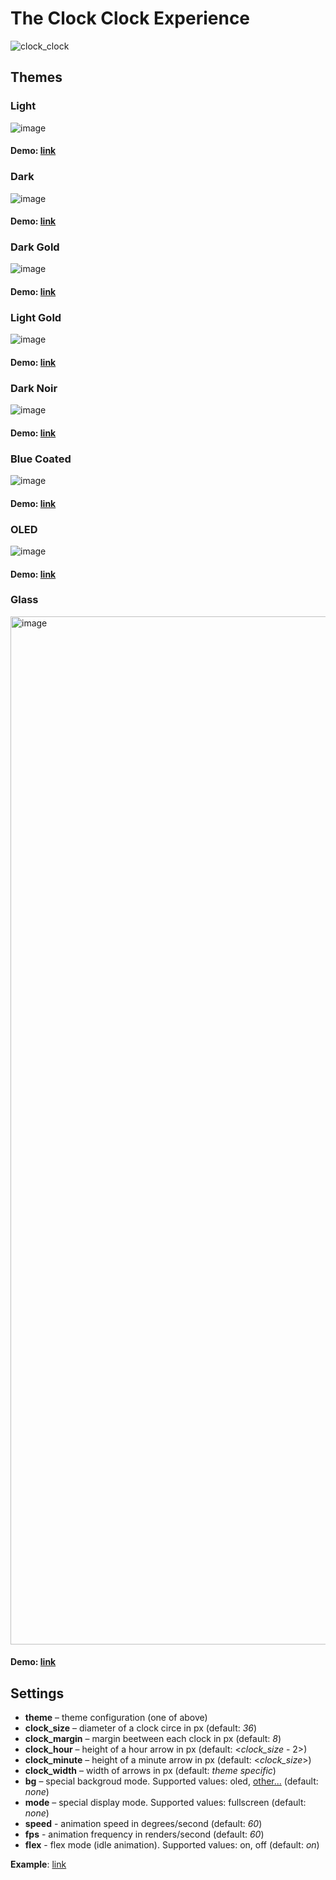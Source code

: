 # The Clock Clock Experience

![clock_clock](https://user-images.githubusercontent.com/1194059/152324919-765dd671-aa98-4011-9d2a-2d5697b66ba9.gif)

## Themes
### Light
![image](https://user-images.githubusercontent.com/1194059/152494158-8b449207-ae1b-4536-926f-0f6cbf6394c3.png)

#### Demo: [link](https://dra1ex.github.io/ClockClock/?theme=light)

### Dark
![image](https://user-images.githubusercontent.com/1194059/152494182-cc4ba084-1494-43d0-8d4d-d094d9e61a99.png)

#### Demo: [link](https://dra1ex.github.io/ClockClock/?theme=dark)

### Dark Gold
![image](https://user-images.githubusercontent.com/1194059/152494228-072d7ce2-f51e-435f-8fb4-b69db3300fc7.png)

#### Demo: [link](https://dra1ex.github.io/ClockClock/?theme=dark-gold)

### Light Gold
![image](https://user-images.githubusercontent.com/1194059/152494264-d1e4f9e0-029f-46be-87a5-ee5af130b545.png)

#### Demo: [link](https://dra1ex.github.io/ClockClock/?theme=light-gold)

### Dark Noir
![image](https://user-images.githubusercontent.com/1194059/152494434-ebc764b5-098d-4d9b-b68b-685d20272909.png)

#### Demo: [link](https://dra1ex.github.io/ClockClock/?theme=dark-noir)

### Blue Coated
![image](https://user-images.githubusercontent.com/1194059/152494320-ae606e04-c460-4f8a-b806-a590c536d996.png)

#### Demo: [link](https://dra1ex.github.io/ClockClock/?theme=blue-coated)

### OLED
![image](https://user-images.githubusercontent.com/1194059/152494355-a20a9272-164b-44e7-b9d0-d06dd677f379.png)

#### Demo: [link](https://dra1ex.github.io/ClockClock/?theme=oled)

### Glass
<img width="1645" alt="image" src="https://user-images.githubusercontent.com/1194059/184614057-3f1fe4cb-c472-4bf8-bb9c-56d87706d19a.png">

#### Demo: [link](https://dra1ex.github.io/ClockClock/?theme=glass&bg=windows_light&clock_size=50&clock_margin=10&clock_width=5&clock_hour=18&clock_minute=22&fps=100)

## Settings
- **theme** – theme configuration (one of above)
- **clock_size** – diameter of a clock circe in px (default: _36_)
- **clock_margin** – margin beetween each clock in px (default: _8_)
- **clock_hour** – height of a hour arrow in px (default: <_clock_size_ - 2>)
- **clock_minute** – height of a minute arrow in px (default: <_clock_size_>)
- **clock_width** – width of arrows in px (default: _theme specific_)
- **bg** – special backgroud mode. Supported values: oled, [other...](bg/) (default: _none_)
- **mode** – special display mode. Supported values: fullscreen (default: _none_)
- **speed** - animation speed in degrees/second (default: _60_)
- **fps** - animation frequency in renders/second (default: _60_)
- **flex** - flex mode (idle animation). Supported values: on, off (default: _on_)

**Example**: [link](https://dra1ex.github.io/ClockClock?theme=dark-gold&clock_size=64&clock_margin=24&clock_hour=24&clock_minute=48&bg=oled&mode=fullscreen)
